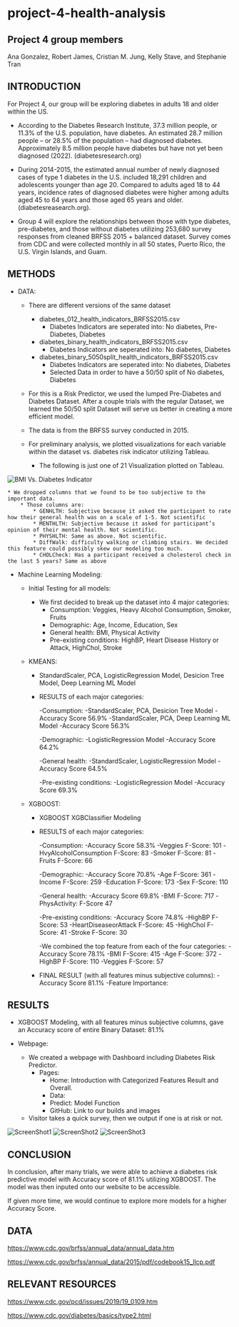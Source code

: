 # project-4-health-analysis

## Project 4 group members
Ana Gonzalez, Robert James, Cristian M. Jung, Kelly Stave, and Stephanie Tran

## INTRODUCTION

For Project 4, our group will be exploring diabetes in adults 18 and older within the US.

* According to the Diabetes Research Institute, 37.3 million people, or 11.3% of the U.S. population, have diabetes. An estimated 28.7 million people – or 28.5% of the population – had diagnosed diabetes. Approximately 8.5 million people have diabetes but have not yet been diagnosed (2022). (diabetesresearch.org)

* During 2014-2015, the estimated annual number of newly diagnosed cases of type 1 diabetes in the U.S. included 18,291 children and adolescents younger than age 20. Compared to adults aged 18 to 44 years, incidence rates of diagnosed diabetes were higher among adults aged 45 to 64 years and those aged 65 years and older. (diabetesreasearch.org).

* Group 4 will explore the relationships between those with type diabetes, pre-diabetes, and those without diabetes utilizing 253,680 survey responses from cleaned BRFSS 2015 + balanced dataset. Survey comes from CDC and were collected monthly in all 50 states, Puerto Rico, the U.S. Virgin Islands, and Guam.

## METHODS

* DATA:
	* There are different versions of the same dataset
		* diabetes_012_health_indicators_BRFSS2015.csv
			* Diabetes Indicators are seperated into: No diabetes, Pre-Diabetes, Diabetes
		* diabetes_binary_health_indicators_BRFSS2015.csv
			* Diabetes Indicators are seperated into: No diabetes, Diabetes
		* diabetes_binary_5050split_health_indicators_BRFSS2015.csv
			* Diabetes Indicators are seperated into: No diabetes, Diabetes
			* Selected Data in order to have a 50/50 split of No diabetes, Diabetes
	* For this is a Risk Predictor, we used the lumped Pre-Diabetes and Diabetes Dataset. After a couple trials with the regular Dataset, we learned 		the 50/50 split Dataset will serve us better in creating a more efficient model.
	* The data is from the BRFSS survey conducted in 2015.
	
	* For preliminary analysis, we plotted visualizations for each variable within the dataset vs. diabetes risk indicator utilizing Tableau.
		* The following is just one of 21 Visualization plotted on Tableau.

![BMI Vs. Diabetes Indicator](/Cristian/Diabetes_Patient_Count_per_Variable_Ver2/BMI_Vs_Diabetes_Indicator.png)

	* We dropped columns that we found to be too subjective to the important data.
		* Those columns are:
			* GENHLTH: Subjective because it asked the participant to rate how their general health was on a scale of 1-5. Not scientific
			* MENTHLTH: Subjective because it asked for participant’s opinion of their mental health. Not scientific.
			* PHYSHLTH: Same as above. Not scientific.
			* DiffWalk: difficulty walking or climbing stairs. We decided this feature could possibly skew our modeling too much.
			* CHOLCheck: Has a participant received a cholesterol check in the last 5 years? Same as above
		
* Machine Learning Modeling:
	* Initial Testing for all models:
		* We first decided to break up the dataset into 4 major categories:
			* Consumption: Veggies, Heavy Alcohol Consumption, Smoker, Fruits
			* Demographic: Age, Income, Education, Sex
			* General health: BMI, Physical Activity
			* Pre-existing conditions: HighBP, Heart Disease History or Attack, HighChol, Stroke
	* KMEANS:
		* StandardScaler, PCA, LogisticRegression Model, Desicion Tree Model, Deep Learning ML Model
		* RESULTS of each major categories:
			
			-Consumption:
				-StandardScaler, PCA, Desicion Tree Model
					-Accuracy Score 56.9%
				-StandardScaler, PCA, Deep Learning ML Model
					-Accuracy Score 56.3%
			
			-Demographic:
				-LogisticRegression Model
					-Accuracy Score 64.2%
			
			-General health:
				-StandardScaler, LogisticRegression Model
					-Accuracy Score 64.5%
			
			-Pre-existing conditions:
				-LogisticRegression Model
					-Accuracy Score 69.3%
	
	* XGBOOST:
		* XGBOOST XGBClassifier Modeling	
		* RESULTS of each major categories:
			
			-Consumption:
				-Accuracy Score 58.3%
				-Veggies F-Score: 101
				-HvyAlcoholConsumption F-Score: 83
				-Smoker F-Score: 81
				-Fruits F-Score: 66
			
			-Demographic:
				-Accuracy Score 70.8%
				-Age F-Score: 361
				-Income F-Score: 259
				-Education F-Score: 173
				-Sex F-Score: 110
			
			-General health:
				-Accuracy Score 69.8%
				-BMI F-Score: 717
				-PhysActivity: F-Score 47
			
			-Pre-existing conditions:
				-Accuracy Score 74.8%
				-HighBP F-Score: 53
				-HeartDiseaseorAttack F-Score: 45
				-HighChol F-Score: 41
				-Stroke F-Score: 30
			
			-We combined the top feature from each of the four categories:
				-Accuracy Score 78.1%
				-BMI F-Score: 415
				-Age F-Score: 372
				-HighBP F-Score: 110
				-Veggies F-Score: 57
		
		* FINAL RESULT (with all features minus subjective columns):
			-Accuracy Score 81.1%
			-Feature Importance:

## RESULTS
* XGBOOST Modeling, with all features minus subjective columns, gave an Accuracy score of entire Binary Dataset: 81.1%

* Webpage:
	* We created a webpage with Dashboard including Diabetes Risk Predictor.
		* Pages:
			* Home: Introduction with Categorized Features Result and Overall.
			* Data: 
			* Predict: Model Function
			* GitHub: Link to our builds and images
	* Visitor takes a quick survey, then we output if one is at risk or not.
	
![ScreenShot1](/Webpage/Screenshot1.png)
![ScreenShot2](/Webpage/Screenshot2.png)
![ScreenShot3](/Webpage/Screenshot3.png)

## CONCLUSION

In conclusion, after many trials, we were able to achieve a diabetes risk predictive model with Accuracy score of 81.1% utilizing XGBOOST. The model was then inputed onto our website to be accessible.

If given more time, we would continue to explore more models for a higher Accuracy Score.

## DATA
https://www.cdc.gov/brfss/annual_data/annual_data.htm

https://www.cdc.gov/brfss/annual_data/2015/pdf/codebook15_llcp.pdf

## RELEVANT RESOURCES
https://www.cdc.gov/pcd/issues/2019/19_0109.htm

https://www.cdc.gov/diabetes/basics/type2.html
